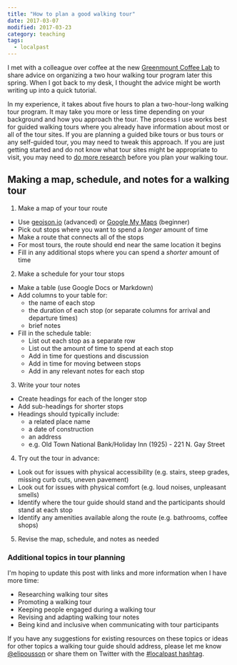 ```yaml
---
title: "How to plan a good walking tour"
date: 2017-03-07
modified: 2017-03-23
category: teaching
tags:
  - localpast
---
```


I met with a colleague over coffee at the new [Greenmount Coffee Lab](https://redemmas.org/gcl) to share advice on organizing a two hour walking tour program later this spring. When I got back to my desk, I thought the advice might be worth writing up into a quick tutorial.

In my experience, it takes about five hours to plan a two-hour-long walking tour program. It may take you more or less time depending on your background and how you approach the tour. The process I use works best for guided walking tours where you already have information about most or all of the tour sites. If you are planning a guided bike tours or bus tours or any self-guided tour, you may need to tweak this approach. If you are just getting started and do not know what tour sites might be appropriate to visit, you may need to [do more research](https://baltimoreheritage.org/resources/research-guide/) before you plan your walking tour.

## Making a map, schedule, and notes for a walking tour

1. Make a map of your tour route
  - Use [geojson.io](http://geojson.io/) (advanced) or [Google My Maps](https://mymaps.google.com/) (beginner)
  - Pick out stops where you want to spend a _longer_ amount of time
  - Make a route that connects all of the stops
  - For most tours, the route should end near the same location it begins
  - Fill in any additional stops where you can spend a _shorter_ amount of time
2. Make a schedule for your tour stops
  - Make a table (use Google Docs or Markdown)
  - Add columns to your table for:
    - the name of each stop
    - the duration of each stop (or separate columns for arrival and departure times)
    - brief notes
  - Fill in the schedule table:
    - List out each stop as a separate row
    - List out the amount of time to spend at each stop
    - Add in time for questions and discussion
    - Add in time for moving between stops
    - Add in any relevant notes for each stop
3. Write your tour notes
  - Create headings for each of the longer stop
  - Add sub-headings for shorter stops
  - Headings should typically include:
    - a related place name
    - a date of construction
    - an address
    - e.g. Old Town National Bank/Holiday Inn (1925) - 221 N. Gay Street
4. Try out the tour in advance:
  - Look out for issues with physical accessibility (e.g. stairs, steep grades, missing curb cuts, uneven pavement)
  - Look out for issues with physical comfort (e.g. loud noises, unpleasant smells)
  - Identify where the tour guide should stand and the participants should stand at each stop
  - Identify any amenities available along the route (e.g. bathrooms, coffee shops)
5. Revise the map, schedule, and notes as needed

### Additional topics in tour planning

I'm hoping to update this post with links and more information when I have more time:

- Researching walking tour sites
- Promoting a walking tour
- Keeping people engaged during a walking tour
- Revising and adapting walking tour notes
- Being kind and inclusive when communicating with tour participants

If you have any suggestions for existing resources on these topics or ideas for other topics a walking tour guide should address, please let me know [@elipousson](https://twitter.com/elipousson/) or share them on Twitter with the [#localpast hashtag](https://twitter.com/hashtag/localpast).

